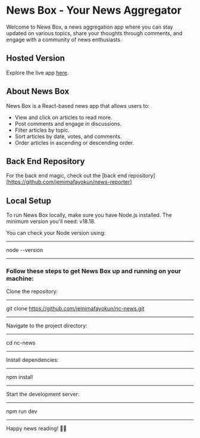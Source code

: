 # News Box - Your News Aggregator

Welcome to News Box, a news aggregation app where you can stay updated on various topics, share your thoughts through comments, and engage with a community of news enthusiasts.

## Hosted Version
Explore the live app [here](https://master--news-box-site.netlify.app/).

## About News Box
News Box is a React-based news app that allows users to:

- View and click on articles to read more.
- Post comments and engage in discussions.
- Filter articles by topic.
- Sort articles by date, votes, and comments.
- Order articles in ascending or descending order.

## Back End Repository
For the back end magic, check out the [back end repository][https://github.com/jemimafayokun/news-reporter]

## Local Setup

To run News Box locally, make sure you have Node.js installed. The minimum version you'll need: v18.18.

You can check your Node version using:

- - -

node --version

- - -

### Follow these steps to get News Box up and running on your machine:

Clone the repository:

- - -

git clone https://github.com/jemimafayokun/nc-news.git

- - -

Navigate to the project directory:

- - -

cd nc-news

- - -

Install dependencies:

- - -

npm install

- - -

Start the development server:

- - -

npm run dev

- - -

Happy news reading! 📰🚀